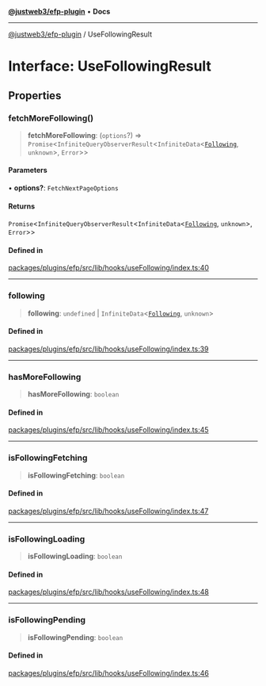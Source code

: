 [**@justweb3/efp-plugin**](../README.md) • **Docs**

***

[@justweb3/efp-plugin](../globals.md) / UseFollowingResult

# Interface: UseFollowingResult

## Properties

### fetchMoreFollowing()

> **fetchMoreFollowing**: (`options`?) => `Promise`\<`InfiniteQueryObserverResult`\<`InfiniteData`\<[`Following`](Following.md), `unknown`\>, `Error`\>\>

#### Parameters

• **options?**: `FetchNextPageOptions`

#### Returns

`Promise`\<`InfiniteQueryObserverResult`\<`InfiniteData`\<[`Following`](Following.md), `unknown`\>, `Error`\>\>

#### Defined in

[packages/plugins/efp/src/lib/hooks/useFollowing/index.ts:40](https://github.com/JustaName-id/JustaName-sdk/blob/dc845c10af242e3ca87d95ef392516ac0bfa8b95/packages/plugins/efp/src/lib/hooks/useFollowing/index.ts#L40)

***

### following

> **following**: `undefined` \| `InfiniteData`\<[`Following`](Following.md), `unknown`\>

#### Defined in

[packages/plugins/efp/src/lib/hooks/useFollowing/index.ts:39](https://github.com/JustaName-id/JustaName-sdk/blob/dc845c10af242e3ca87d95ef392516ac0bfa8b95/packages/plugins/efp/src/lib/hooks/useFollowing/index.ts#L39)

***

### hasMoreFollowing

> **hasMoreFollowing**: `boolean`

#### Defined in

[packages/plugins/efp/src/lib/hooks/useFollowing/index.ts:45](https://github.com/JustaName-id/JustaName-sdk/blob/dc845c10af242e3ca87d95ef392516ac0bfa8b95/packages/plugins/efp/src/lib/hooks/useFollowing/index.ts#L45)

***

### isFollowingFetching

> **isFollowingFetching**: `boolean`

#### Defined in

[packages/plugins/efp/src/lib/hooks/useFollowing/index.ts:47](https://github.com/JustaName-id/JustaName-sdk/blob/dc845c10af242e3ca87d95ef392516ac0bfa8b95/packages/plugins/efp/src/lib/hooks/useFollowing/index.ts#L47)

***

### isFollowingLoading

> **isFollowingLoading**: `boolean`

#### Defined in

[packages/plugins/efp/src/lib/hooks/useFollowing/index.ts:48](https://github.com/JustaName-id/JustaName-sdk/blob/dc845c10af242e3ca87d95ef392516ac0bfa8b95/packages/plugins/efp/src/lib/hooks/useFollowing/index.ts#L48)

***

### isFollowingPending

> **isFollowingPending**: `boolean`

#### Defined in

[packages/plugins/efp/src/lib/hooks/useFollowing/index.ts:46](https://github.com/JustaName-id/JustaName-sdk/blob/dc845c10af242e3ca87d95ef392516ac0bfa8b95/packages/plugins/efp/src/lib/hooks/useFollowing/index.ts#L46)
